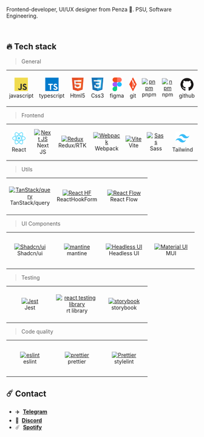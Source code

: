 
Frontend-developer, UI/UX designer from Penza 🧊.
PSU, Software Engineering.

<br>

<h2 align="left" id="bruhmane-stack">🔥 Tech stack</h2>

> General

<table width='100%'>
  <tr>
    <td align="center" width="110" height="90">
      <a href="#bruhmane-stack">
        <img src="https://raw.githubusercontent.com/devicons/devicon/1119b9f84c0290e0f0b38982099a2bd027a48bf1/icons/javascript/javascript-original.svg" width="36" height="36" alt="javascript" />
      </a>
      <br>javascript
    </td>
    <td align="center" width="110" height="90">
      <a href="#bruhmane-stack">
        <img src="https://raw.githubusercontent.com/devicons/devicon/1119b9f84c0290e0f0b38982099a2bd027a48bf1/icons/typescript/typescript-original.svg" width="36" height="36" alt="typescript" />
      </a>
      <br>typescript
    </td>
        <td align="center" width="110" height="90">
      <a href="#bruhmane-stack">
        <img src="https://github.com/devicons/devicon/blob/master/icons/html5/html5-original.svg" width="36" height="36" alt="Html5" />
      </a>
      <br>Html5
    </td>
         <td align="center" width="110" height="90"> 
      <a href="#bruhmane-stack" >
        <img src="https://github.com/devicons/devicon/blob/master/icons/css3/css3-original.svg" width="36" height="36" alt="css3" />
      </a>
      <br>Css3
    </td>
    <td align="center" width="110" height="90">
      <a href="#bruhmane-stack" >
        <img src="https://raw.githubusercontent.com/devicons/devicon/1119b9f84c0290e0f0b38982099a2bd027a48bf1/icons/figma/figma-original.svg" width="36" height="36" alt="figma" />
      </a>
      <br>figma
    </td>
    <td align="center" width="110" height="90">
      <a href="#bruhmane-stack">
        <img src="https://raw.githubusercontent.com/devicons/devicon/1119b9f84c0290e0f0b38982099a2bd027a48bf1/icons/git/git-original.svg" width="36" height="36" alt="git" />
      </a>
      <br>git
    </td>  
     <td align="center" width="110" height="90"> 
      <a href="#bruhmane-stack">
        <img src="https://avatars.githubusercontent.com/u/21320719?s=48&v=4" width="36" height="36" alt="pnpm" />
      </a>
      <br>pnpm
    </td>
    <td align="center" width="110" height="90"> 
      <a href="#bruhmane-stack">
        <img src="https://brandeps.com/icon-download/N/Npm-icon-vector-05.svg" width="36" height="36" alt="npm" />
      </a>
      <br>npm
    </td>
     <td align="center" width="110" height="90"> 
      <a href="#bruhmane-stack" >
        <img src="https://github.com/devicons/devicon/blob/master/icons/github/github-original.svg" width="36" height="36" alt="github" />
      </a>
      <br>github
    </td>
  </tr> 
</table>

> Frontend

<table width='100%'>
  <tr>
   <td align="center" width="110" height="90">
      <a href="#bruhmane-stack">
        <img src="https://github.com/devicons/devicon/blob/master/icons/react/react-original.svg" width="36" height="36" alt="React" />
      </a>
      <br>React
   </td>
    </td>
     <td align="center" width="110" height="90">
      <a href="#bruhmane-stack" >
        <img src="https://avatars.githubusercontent.com/u/14985020?s=48&v=4" width="36" height="36" alt="Next JS" />
      </a>
      <br>Next JS
    </td>
     <td align="center" width="110" height="90">
      <a href="#bruhmane-stack" >
        <img src="https://cdn.worldvectorlogo.com/logos/redux.svg" width="36" height="36" alt="Redux " />
      </a>
      <br>Redux/RTK
    </td>
       <td align="center" width="110" height="90"> 
      <a href="#bruhmane-stack" >
        <img src="https://brandeps.com/icon-download/W/Webpack-icon-vector-02.svg" width="36" height="36" alt="Webpack" />
      </a>
      <br>Webpack
    </td>
    <td align="center" width="110" height="90"> 
      <a href="#bruhmane-stack" >
        <img src="https://vitejs.dev/logo.svg" width="36" height="36" alt="Vite" />
      </a>
      <br>Vite
    </td> 
    <td align="center" width="110" height="90">
      <a href="#bruhmane-stack">
        <img src="https://brandeps.com/icon-download/S/Sass-icon-vector-04.svg" width="36" height="36" alt="Sass" />
      </a>
      <br>Sass
    </td>
   <td align="center" width="110" height="90">
      <a href="#bruhmane-stack">
        <img src="https://github.com/devicons/devicon/blob/master/icons/tailwindcss/tailwindcss-original.svg" width="36" height="36" alt="Tailwind" />
      </a>
      <br>Tailwind
   </td>
  </tr> 
</table>

> Utils

<table width='100%'>
  <tr>
  <td align="center" width="110" height="90">
      <a href="#bruhmane-stack">
        <img src="https://i2.wp.com/miro.medium.com/1*elhu-42TzQEdsFjKDbQhhA.png" width="36" height="36" alt="TanStack/query" />
      </a>
      <br>TanStack/query
   </td>
       <td align="center" width="110" height="90">
      <a href="#bruhmane-stack">
        <img src="https://react-hook-form.com/images/logo/react-hook-form-logo-only.png" width="36" height="36" alt="React HF" />
      </a>
      <br>ReactHookForm
   </td>
    </td>
       <td align="center" width="110" height="90">
      <a href="#bruhmane-stack">
        <img src="https://bestofjs.org/logos/react-flow.dark.svg" width="36" height="36" alt="React Flow" />
      </a>
      <br>React Flow
   </td>
    
  </tr> 
</table>


> UI Components

<table width='100%'>
  <tr>
   
   <td align="center" width="110" height="90">
      <a href="#bruhmane-stack">
        <img src="https://avatars.githubusercontent.com/u/139895814?s=48&v=4" width="36" height="36" alt="Shadcn/ui" />
      </a>
      <br>Shadcn/ui
    </td>
    <td align="center" width="110" height="90">
      <a href="#bruhmane-stack">
        <img src="https://user-images.githubusercontent.com/54295964/149887770-4a30e3fa-2bd2-46a3-adb3-e5a9546c96f2.png" width="36" height="36" alt="mantine" />
      </a>
      <br>mantine
    </td>
    <td align="center" width="110" height="90">
      <a href="#bruhmane-stack">
        <img src="https://seeklogo.com/images/H/headless-ui-logo-034B045C5C-seeklogo.com.png" width="36" height="36" alt="Headless UI" />
      </a>
      <br>Headless UI
    </td>
      <td align="center" width="110" height="90">
      <a href="#bruhmane-stack">
        <img src="https://media.zeemly.com/zeemly/product/material-ui.png" width="36" height="36" alt="Material UI" />
      </a>
      <br>MUI
    </td>
    
  </tr> 
  
</table>

> Testing

<table width='100%'>
  <tr>
     <td align="center" width="110" height="90"> 
      <a href="#bruhmane-stack" >
        <img src="https://brandeps.com/icon-download/J/Jest-icon-vector-02.svg" width="36" height="36" alt="Jest" />
      </a>
      <br>Jest
    </td>
    <td align="center" width="110" height="90"> 
      <a href="#bruhmane-stack">
        <img src="https://assets.devographics.com/projects/testing_library.png" width="36" height="36" alt="react testing library" />
      </a>
      <br>rt library
    </td>
        <td align="center" width="110" height="90"> 
      <a href="#bruhmane-stack" >
        <img src="https://brandeps.com/icon-download/S/Storybook-icon-vector-02.svg" width="36" height="36" alt="storybook" />
      </a>
      <br>storybook
    </td>
  </tr> 
</table>


> Code quality

<table width='100%'>
  <tr>
     <td align="center" width="110" height="90">
      <a href="#bruhmane-stack">
        <img src="https://brandeps.com/icon-download/E/Eslint-icon-vector-02.svg" width="36" height="36" alt="eslint" />
      </a>
      <br>eslint
    </td>
    <td align="center" width="110" height="90">
      <a href="#bruhmane-stack">
        <img src="https://brandeps.com/icon-download/P/Prettier-icon-vector-02.svg" width="36" height="36" alt="prettier" />
      </a>
      <br>prettier
    </td>
    </td>
        <td align="center" width="110" height="90">
      <a href="#bruhmane-stack">
        <img src="https://brandeps.com/logo-download/S/Stylelint-logo-vector-01.svg" width="36" height="36" alt="Prettier" />
      </a>
      <br>stylelint
    </td>
  </tr> 
</table>

## ☄️ Contact

- :airplane: &nbsp;**[Telegram](https://t.me/tataringobb)**
- :robot: &nbsp;**[Discord](https://discordapp.com/users/295235310705704971)**
- :comet: &nbsp;**[Spotify](https://open.spotify.com/user/31v6casefpvuezvkegtu3v442ily?si=5f7696e4ac854524)**
  <br>
